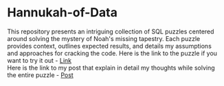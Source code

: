 # Hannukah-of-Data
This repository presents an intriguing collection of SQL puzzles centered around solving the mystery of Noah's missing tapestry. Each puzzle provides context, outlines expected results, and details my assumptions and approaches for cracking the code.
Here is the link to the puzzle if you want to try it out - [Link](https://hanukkah.bluebird.sh/about/)    
Here is the link to my post that explain in detail my thoughts while solving the entire puzzle - [Post](https://mistryishan.substack.com/p/08f3f517-5789-4647-a0ac-1d0ca643be69) 
